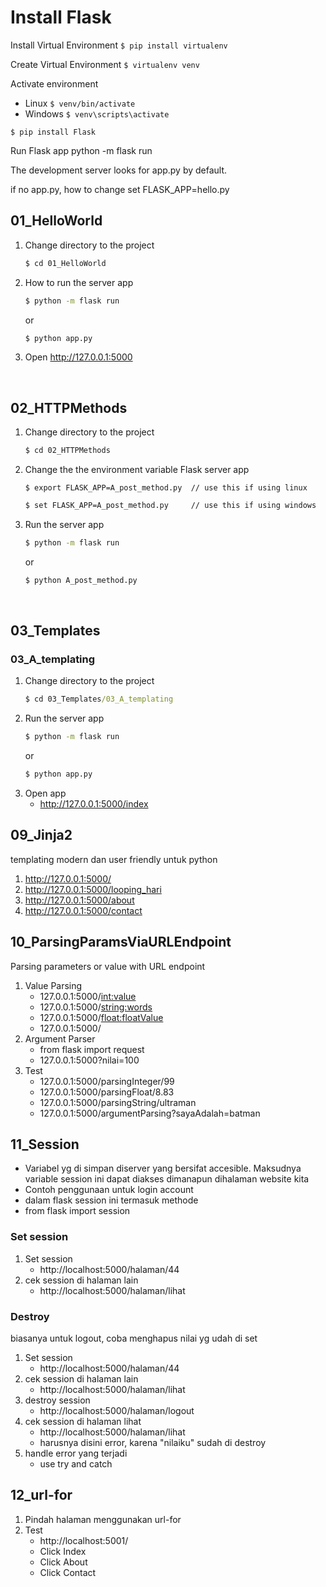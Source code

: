 # Install Flask

Install Virtual Environment
`$ pip install virtualenv`

Create Virtual Environment
`$ virtualenv venv`

Activate environment
- Linux `$ venv/bin/activate`
- Windows `$ venv\scripts\activate`

`$ pip install Flask`

Run Flask app
python -m flask run

The development server looks for app.py by default.

if no app.py, how to change
set FLASK_APP=hello.py

## 01_HelloWorld

1. Change directory to the project
   ```cmd
   $ cd 01_HelloWorld
   ```
2. How to run the server app
   ```cmd
   $ python -m flask run
   ```
   or
   ```cmd
   $ python app.py
   ```
3. Open http://127.0.0.1:5000
<br>


## 02_HTTPMethods
1. Change directory to the project
   ```cmd
   $ cd 02_HTTPMethods
   ```
2. Change the the environment variable Flask server app
   ```terminal
   $ export FLASK_APP=A_post_method.py  // use this if using linux
   ```
   ```cmd
   $ set FLASK_APP=A_post_method.py     // use this if using windows
   ```
3. Run the server app
   ```sh
   $ python -m flask run
   ```
   or
   ```cmd
   $ python A_post_method.py
   ```
<br>

## 03_Templates
### 03_A_templating
1. Change directory to the project
   ```cmd
   $ cd 03_Templates/03_A_templating
   ```
2. Run the server app
   ```sh
   $ python -m flask run
   ```
   or
   ```cmd
   $ python app.py
   ```
3. Open app
   - http://127.0.0.1:5000/index

## 09_Jinja2
templating modern dan user friendly untuk python
1. http://127.0.0.1:5000/
2. http://127.0.0.1:5000/looping_hari
3. http://127.0.0.1:5000/about
4. http://127.0.0.1:5000/contact

## 10_ParsingParamsViaURLEndpoint
Parsing parameters or value with URL endpoint
1. Value Parsing
   - 127.0.0.1:5000/<int:value>
   - 127.0.0.1:5000/<string:words>
   - 127.0.0.1:5000/<float:floatValue>
   - 127.0.0.1:5000/<bebas>
2. Argument Parser
   - from flask import request
   - 127.0.0.1:5000?nilai=100
3. Test
   - 127.0.0.1:5000/parsingInteger/99
   - 127.0.0.1:5000/parsingFloat/8.83
   - 127.0.0.1:5000/parsingString/ultraman
   - 127.0.0.1:5000/argumentParsing?sayaAdalah=batman

## 11_Session
- Variabel yg di simpan diserver yang bersifat accesible. Maksudnya variable session ini dapat diakses dimanapun dihalaman website kita
- Contoh penggunaan untuk login account
- dalam flask session ini termasuk methode
- from flask import session

### Set session
1. Set session
   - http://localhost:5000/halaman/44
2. cek session di halaman lain
   - http://localhost:5000/halaman/lihat

### Destroy
biasanya untuk logout, coba menghapus nilai yg udah di set
1. Set session
   - http://localhost:5000/halaman/44
2. cek session di halaman lain
   - http://localhost:5000/halaman/lihat
3. destroy session
   - http://localhost:5000/halaman/logout
4. cek session di halaman lihat
   - http://localhost:5000/halaman/lihat
   - harusnya disini error, karena "nilaiku" sudah di destroy
5. handle error yang terjadi
   - use try and catch

## 12_url-for
1. Pindah halaman menggunakan url-for
2. Test
   - http://localhost:5001/
   - Click Index
   - Click About
   - Click Contact